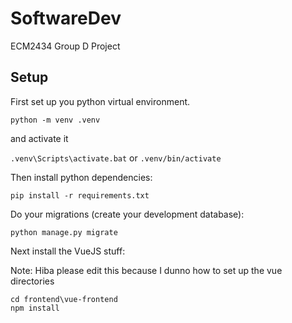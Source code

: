 # SoftwareDev
ECM2434 Group D Project

## Setup

First set up you python virtual environment.

`python -m venv .venv`

and activate it

`.venv\Scripts\activate.bat` or `.venv/bin/activate`

Then install python dependencies:

```
pip install -r requirements.txt
```

Do your migrations (create your development database):

```
python manage.py migrate
```

Next install the VueJS stuff:

Note: Hiba please edit this because I dunno how to set up the vue directories

```shell script
cd frontend\vue-frontend
npm install
```
